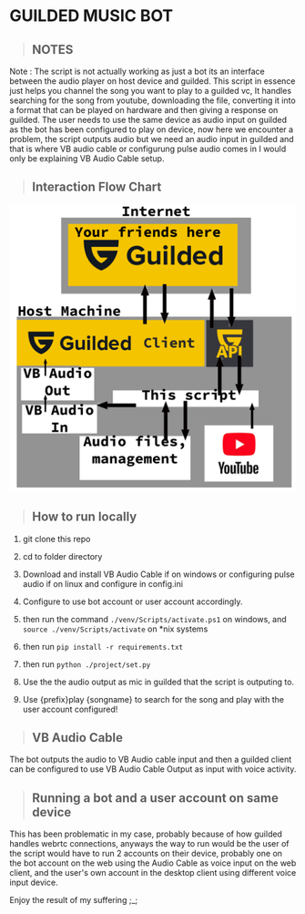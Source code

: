 # GUILDED MUSIC BOT

> ## NOTES
 Note : The script is not actually working as just a bot its an interface between the audio player on host device and guilded. This script in essence just helps you channel the song you want to play to a guilded vc, It handles searching for the song from youtube, downloading the file, converting it into a format that can be played on hardware and then giving a response on guilded. The user needs to use the same device as audio input on guilded as the bot has been configured to play on device, now here we encounter a problem, the script outputs audio but we need an audio input in guilded and that is where VB audio cable or configurung pulse audio comes in I would only be explaining VB Audio Cable setup.


> ## Interaction Flow Chart
![Flow Chart](/assets/chart.png)

> ## How to run locally

1. git clone this repo 

2. cd to folder directory

3. Download and install VB Audio Cable if on windows or configuring pulse audio if on linux and configure in config.ini

4. Configure to use bot account or user account accordingly.

3. then run the command `./venv/Scripts/activate.ps1` on windows, and `source ./venv/Scripts/activate` on \*nix systems

4. then run `pip install -r requirements.txt`

5. then run `python ./project/set.py`

6. Use the the audio output as mic in guilded that the script is outputing to.

7. Use {prefix}play {songname} to search for the song and play with the user account configured!


> ## VB Audio Cable
 The bot outputs the audio to VB Audio cable input and then a guilded client can be configured to use VB Audio Cable Output as input with voice activity.

> ## Running a bot and a user account on same device
This has been problematic in my case, probably because of how guilded handles webrtc connections, anyways the way to run would be the user of the script would have to run 2 accounts on their device, probably one on the bot account on the web using the Audio Cable as voice input on the web client, and the user's own account in the desktop client using different voice input device. 



Enjoy the result of my suffering ;_;
